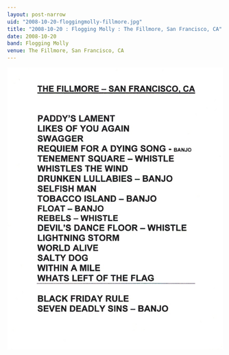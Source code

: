 ```yaml
---
layout: post-narrow
uid: "2008-10-20-floggingmolly-fillmore.jpg"
title: "2008-10-20 : Flogging Molly : The Fillmore, San Francisco, CA"
date: 2008-10-20
band: Flogging Molly
venue: The Fillmore, San Francisco, CA
---
```


<div class="showcase">
  <img src="/img/2008/10/20081020-FloggingMolly-Fillmore.jpg" alt="2008-10-20-floggingmolly-fillmore.jpg">
</div>
